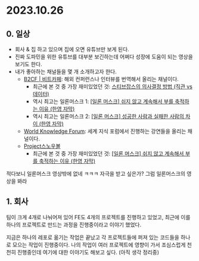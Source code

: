 # 2023.10.26

## 0. 일상

- 회사 & 집 하고 있으며 집에 오면 유튜브만 보게 된다.
- 진짜 도파민을 위한 유튜브를 대부분 보긴하는데 어쩌다 성장에 도움이 되는 영상을 보기도 한다.
- 내가 좋아하는 채널들을 몇 개 소개하고자 한다.
  - [B2CF | 비트카페](https://www.youtube.com/@B_ZCF): 해외 컨퍼런스나 인터뷰를 번역해서 올리는 채널이다.
    - 최근에 본 것 중 가장 재미있었던 것: [스티브잡스의 의사결정 방법 (직관 vs 데이터)](https://youtu.be/G3z3kbaZvz0?si=xvyPOIERJIUTFjP8)
    - 역시 최고는 일론머스크 1: [[일론 머스크] 쉬지 않고 계속해서 부를 축적하는 이유 (한영 자막)](https://youtu.be/dqQ3E1eu2gY)
    - 역시 최고는 일론머스크 2: [[일론 머스크] 성공한 사람과 실패한 사람의 차이 (한영 자막)](https://youtu.be/Aq2Yov6CIOk)
  - [World Knowledge Forum](https://www.youtube.com/@wkforum): 세계 지식 포럼에서 진행하는 강연들을 올리는 채널이다.
  - [Project스노우볼](https://www.youtube.com/@projsnowball)
    - 최근에 본 것 중 가장 재미있었던 것: [[일론 머스크] 쉬지 않고 계속해서 부를 축적하는 이유 (한영 자막)](https://youtu.be/F56D9FhyRjE?si=tIvoiEsdxZNA7i4x)

적다보니 일론머스크 영상밖에 없네 ㅋㅋㅋ 자극을 받고 싶은가? 그럼 일론머스크의 영상을 봐라

## 1. 회사

팀이 크게 4개로 나눠어져 있어 FE도 4개의 프로젝트를 진행하고 있었고, 최근에 이를 하나의 프로젝트로 만드는 과정을 진행중이라고 이야기 했었다.

지금은 하나의 레포로 옮기는 작업은 끝났고 각 프로젝트들에 퍼져 있는 코드들을 하나로 모으는 작업이 진행중이다. 나의 작업이 여러 프로젝트에 영향이 가서 조심스럽게 천천히 진행중인데 여기에 대한 이야기도 해보고 싶다. (아직 생각 정리중)
